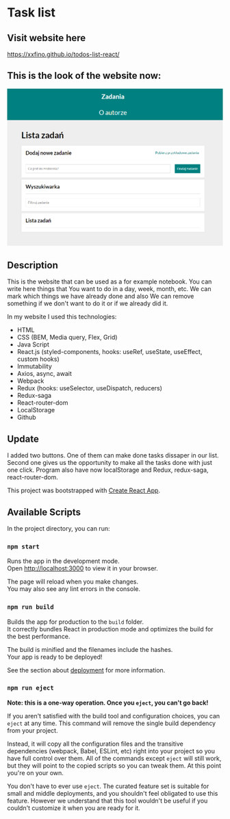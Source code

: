 # Task list

## Visit website here
https://xxfino.github.io/todos-list-react/

## This is the look of the website now:
![Sample](pagePhoto.png)
## Description

This is the website that can be used as a for example notebook. You can write here things that You want to do in a day, week, month, etc. We can mark which things 
we have already done and also We can remove something if we don't want to do it or if we already did it. 

In my website I used this technologies:

- HTML
- CSS (BEM, Media query, Flex, Grid)
- Java Script
- React.js (styled-components, hooks: useRef, useState, useEffect, custom hooks)
- Immutability
- Axios, async, await
- Webpack
- Redux (hooks: useSelector, useDispatch, reducers)
- Redux-saga
- React-router-dom
- LocalStorage
- Github

## Update

I added two buttons. One of them can make done tasks dissaper in our list. Second one gives us the opportunity to make all the tasks done with just one click. Program also have now localStorage and Redux, redux-saga, react-router-dom.

This project was bootstrapped with [Create React App](https://github.com/facebook/create-react-app).

## Available Scripts

In the project directory, you can run:

### `npm start`

Runs the app in the development mode.\
Open [http://localhost:3000](http://localhost:3000) to view it in your browser.

The page will reload when you make changes.\
You may also see any lint errors in the console.
### `npm run build`

Builds the app for production to the `build` folder.\
It correctly bundles React in production mode and optimizes the build for the best performance.

The build is minified and the filenames include the hashes.\
Your app is ready to be deployed!

See the section about [deployment](https://facebook.github.io/create-react-app/docs/deployment) for more information.

### `npm run eject`

**Note: this is a one-way operation. Once you `eject`, you can't go back!**

If you aren't satisfied with the build tool and configuration choices, you can `eject` at any time. This command will remove the single build dependency from your project.

Instead, it will copy all the configuration files and the transitive dependencies (webpack, Babel, ESLint, etc) right into your project so you have full control over them. All of the commands except `eject` will still work, but they will point to the copied scripts so you can tweak them. At this point you're on your own.

You don't have to ever use `eject`. The curated feature set is suitable for small and middle deployments, and you shouldn't feel obligated to use this feature. However we understand that this tool wouldn't be useful if you couldn't customize it when you are ready for it.
